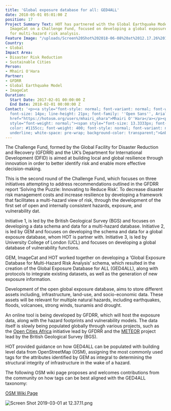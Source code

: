 ```yaml
---
title: 'Global exposure database for all: GED4ALL'
date: 2018-05-01 05:01:00 Z
position: 17
Project Summary Text: HOT has partnered with the Global Earthquake Model (GEM) and
  ImageCat on a Challenge Fund, focused on developing a global exposure database designed
  for multi-hazard risk analysis.
Feature Image: "/uploads/Screen%20Shot%202018-06-08%20at%2012.17.26%201.png"
Country:
- Global
Impact Area:
- Disaster Risk Reduction
- Sustainable Cities
Person:
- Mhairi O'Hara
Partner:
- GFDRR
- Global Earthquake Model
- ImageCat
Duration:
  Start Date: 2017-02-01 00:00:00 Z
  End Date: 2018-02-01 00:00:00 Z
Contact: '<p><a style="font-style: normal; font-variant: normal; font-weight: normal;
  font-size: 14px; line-height: 21px; font-family: ''Open Sans'', Arial, sans-serif;"
  href="https://hotosm.org/users/mhairi_ohara">Mhairi O''Hara</a></p><p><span id="docs-internal-guid-5b0146ac-bd95-b3a9-b5e1-d7577b7d9ba3"
  style="font-weight: normal;"><span style="font-size: 13.3333px; font-family: Calibri;
  color: #1155cc; font-weight: 400; font-style: normal; font-variant: normal; text-decoration:
  underline; white-space: pre-wrap; background-color: transparent;">&nbsp;</span></a></span></p>'
---
```


The Challenge Fund, formed by the Global Facility for Disaster Reduction and Recovery (GFDRR) and the UK’s Department for International Development (DFID) is aimed at building local and global resilience through innovation in order to better identify risk and enable more effective decision-making.

This is the second round of the Challenge Fund, which focuses on three initiatives attempting to address recommendations outlined in the GFDRR report ‘Solving the Puzzle: Innovating to Reduce Risk’. To decrease disaster risk management costs and increase resilience by developing a framework that facilitates a multi-hazard view of risk, through the development of the first set of open and internally consistent hazards, exposure, and vulnerability dat.

Initiative 1, is led by the British Geological Survey (BGS) and focuses on developing a data schema and data for a multi-hazard database. Initiative 2, is led by GEM and focuses on developing the schema and data for a global exposure database, whom HOT is partner with. Initiative 3, is led by University College of London (UCL) and focuses on developing a global database of vulnerability functions.

GEM, ImageCat and HOT worked together on developing a ‘Global Exposure Database for Multi-Hazard Risk Analysis’ schema, which resulted in the creation of the Global Exposure Database for ALL (GED4ALL), along with protocols to integrate existing datasets, as well as the generation of new exposure information. 

Development of the open global exposure database, aims to store different assets including, infrastructure, land-use, and socio-economic data. These assets will be relevant for multiple natural hazards, including earthquakes, floods, volcanoes, strong winds, tsunamis and drought. 

An online tool is being developed by GFDRR, which will host the exposure data, along with the hazard footprints and vulnerability models. The data itself is slowly being populated globally through various projects, such as the [Open Cities Africa](https://www.hotosm.org/updates/open-cities-africa-kicks-off-in-kampala/) initiative lead by GFDRR and the [METEOR](https://www.hotosm.org/projects/modelling-exposure-through-earth-observation-meteor/) project lead by the British Geological Survey (BGS).

HOT provided guidance on how GED4ALL can be populated with building level data from OpenStreetMap (OSM), assigning the most commonly used tags for the attributes identified by GEM as integral to determining the structural integrity of infrastructure in the wake of a hazard. 

The following OSM wiki page proposes and welcomes contributions from the community on how tags can be best aligned with the GED4ALL taxonomy:

[OSM Wiki Page](https://wiki.openstreetmap.org/wiki/GED4ALL)  

![Screen Shot 2019-03-01 at 12.37.11.png](/uploads/Screen%20Shot%202019-03-01%20at%2012.37.11.png)
